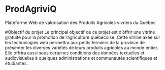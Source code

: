 # ProdAgriviQ
Plateforme Web de valorisation des Produits Agricoles vivriers du Québec

#Objectif du projet
Le principal objectif de ce projet est d’offrir une vitrine gratuite pour la promotion de l’agriculture québécoise. Cette vitrine axée sur les technologies web permettra aux petits fermiers de la province de présenter les diverses variétés de leurs produits agricoles au monde entier. Elle offrira aussi sous certaines conditions des données textuelles et audiovisuelles à quelques administrations et communautés scientifiques et étudiantes.
